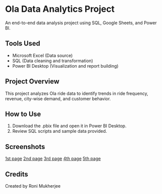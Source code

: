 # Ola Data Analytics Project

An end-to-end data analysis project using SQL, Google Sheets, and Power BI.

## Tools Used
- Microsoft Excel (Data source)
- SQL (Data cleaning and transformation)
- Power BI Desktop (Visualization and report building)

## Project Overview
This project analyzes Ola ride data to identify trends in ride frequency, revenue, city-wise demand, and customer behavior.

## How to Use
1. Download the .pbix file and open it in Power BI Desktop.
2. Review SQL scripts and sample data provided.

## Screenshots
[1st page](https://github.com/user-attachments/assets/cda6c664-ffb4-425d-aae1-62ff072aac8c)
[2nd page](https://github.com/user-attachments/assets/7106073c-e28d-462a-9e1d-e294cdca73eb)
[3rd page](https://github.com/user-attachments/assets/bfa21bb0-2cba-4b70-8957-af440ed9d266)
[4th page](https://github.com/user-attachments/assets/7d0bf090-8b8f-4ea3-81a6-dd82ee68cbd9)
[5th page](https://github.com/user-attachments/assets/d86215ed-d6c1-4605-b80b-933c3dc09200)

## Credits
Created by Roni Mukherjee
